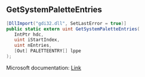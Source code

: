 ## GetSystemPaletteEntries

```csharp
[DllImport("gdi32.dll", SetLastError = true)]
public static extern uint GetSystemPaletteEntries(
   IntPtr hdc,
   uint iStartIndex,
   uint nEntries,
   [Out] PALETTEENTRY[] lppe
);
```

Microsoft documentation: [Link](https://docs.microsoft.com/en-us/windows/win32/api/wingdi/nf-wingdi-getsystempaletteentries)
